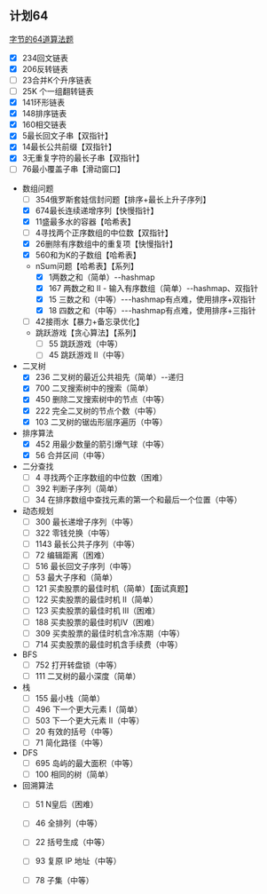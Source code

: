 <!--
 * @Author: ZYH
 * @Email: 1522302196@qq.com
 * @GiteeId: colincclala
 * @Date: 2022-04-26 17:43:44
 * @LastEditTime: 2022-06-05 19:09:54
 * @Description: 计划64
 * 
-->
## 计划64


[字节的64道算法题](https://juejin.cn/post/6947842412102287373)

 - [x] 234回文链表
 - [x] 206反转链表
 - [ ] 23合并K个升序链表
 - [ ] 25K 个一组翻转链表
 - [x] 141环形链表
 - [x] 148排序链表
 - [x] 160相交链表
 - [x] 5最长回文子串【双指针】
 - [x] 14最长公共前缀【双指针】
 - [x] 3无重复字符的最长子串【双指针】
 - [ ] 76最小覆盖子串【滑动窗口】
 - 数组问题
    - [ ] 354俄罗斯套娃信封问题【排序+最长上升子序列】
    - [x] 674最长连续递增序列【快慢指针】
    - [x] 11盛最多水的容器【哈希表】
    - [ ] 4寻找两个正序数组的中位数【双指针】
    - [x] 26删除有序数组中的重复项【快慢指针】
    - [x] 560和为K的子数组【哈希表】
    - nSum问题【哈希表】【系列】
        - [x] 1两数之和（简单）--hashmap
        - [x] 167 两数之和 II - 输入有序数组（简单）--hashmap、双指针
        - [x] 15 三数之和（中等）---hashmap有点难，使用排序+双指针
        - [x] 18 四数之和（中等）---hashmap有点难，使用排序+三指针
    - [ ] 42接雨水【暴力+备忘录优化】
    - 跳跃游戏【贪心算法】【系列】
        - [ ] 55 跳跃游戏（中等）
        - [ ] 45 跳跃游戏 II（中等）
        
 - 二叉树
    - [x] 236 二叉树的最近公共祖先（简单）--递归
    - [x] 700 二叉搜索树中的搜索（简单）
    - [x] 450 删除二叉搜索树中的节点（中等）
    - [x] 222 完全二叉树的节点个数（中等）
    - [x] 103 二叉树的锯齿形层序遍历（中等）

- 排序算法
    - [x] 452 用最少数量的箭引爆气球（中等）
    - [x] 56 合并区间（中等）

- 二分查找
    - [ ] 4 寻找两个正序数组的中位数（困难）
    - [ ] 392 判断子序列（简单）
    - [ ] 34 在排序数组中查找元素的第一个和最后一个位置（中等）

- 动态规划
    - [ ] 300 最长递增子序列（中等）
    - [ ] 322 零钱兑换（中等）
    - [ ] 1143 最长公共子序列（中等）
    - [ ] 72 编辑距离（困难）
    - [ ] 516 最长回文子序列（中等）
    - [ ] 53 最大子序和（简单）
    - [ ] 121 买卖股票的最佳时机（简单）【面试真题】
    - [ ] 122 买卖股票的最佳时机 II（简单）
    - [ ] 123 买卖股票的最佳时机 III（困难）
    - [ ] 188 买卖股票的最佳时机IV（困难）
    - [ ] 309 买卖股票的最佳时机含冷冻期（中等）
    - [ ] 714 买卖股票的最佳时机含手续费（中等）

- BFS
    - [ ] 752 打开转盘锁（中等）
    - [ ] 111 二叉树的最小深度（简单）

- 栈
    - [ ] 155 最小栈（简单）
    - [ ] 496 下一个更大元素 I（简单）
    - [ ] 503 下一个更大元素 II（中等）
    - [ ] 20 有效的括号（中等）
    - [ ] 71 简化路径（中等）

- DFS
    - [ ] 695 岛屿的最大面积（中等）
    - [ ] 100 相同的树（简单）

- 回溯算法
    - [ ] 51 N皇后（困难）
    - [ ] 46 全排列（中等）
    - [ ] 22 括号生成（中等）
    - [ ] 93 复原 IP 地址（中等）
    - [ ] 78 子集（中等）









